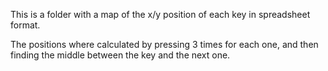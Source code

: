 This is a folder with a map of the x/y position of each key in spreadsheet format.

The positions where calculated by pressing 3 times for each one, and then finding the middle between the key and the next one.
